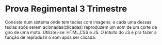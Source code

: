 # Prova Regimental 3 Trimestre
 Consiste num sistema onde tem teclas com imagens, e cada uma dessas teclas após serem acionadas(clicadas) reproduzem um som de um corte de giro de uma moto.
 Utilizou-se: HTML,CSS e JS.
O intuito do JS é pra fazer a função de reproduzir o som após ser clicada.
